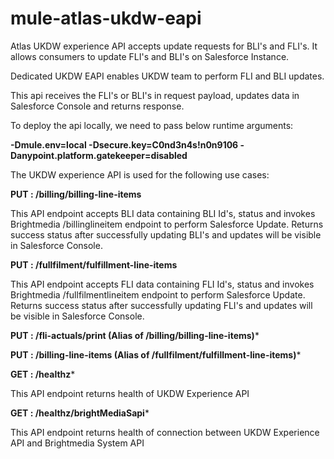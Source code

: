 # mule-atlas-ukdw-eapi
Atlas UKDW experience API accepts update requests for BLI's and FLI's. It allows consumers to update FLI's and BLI's on Salesforce Instance.

Dedicated UKDW EAPI enables UKDW team to perform FLI and BLI updates.

This api receives the FLI's or BLI's in request payload, updates data in Salesforce Console and returns response.

To deploy the api locally, we need to pass below runtime arguments:

**-Dmule.env=local -Dsecure.key=C0nd3n4s!n0n9106 -Danypoint.platform.gatekeeper=disabled**

The UKDW experience API is used for the following use cases:

**PUT : /billing/billing-line-items**

This API endpoint accepts BLI data containing BLI Id's, status and invokes Brightmedia /billinglineitem endpoint to perform Salesforce Update.
Returns success status after successfully updating BLI's and updates will be visible in Salesforce Console.

**PUT : /fullfilment/fulfillment-line-items**

This API endpoint accepts FLI data containing FLI Id's, status and invokes Brightmedia /fullfilmentlineitem endpoint to perform Salesforce Update.
Returns success status after successfully updating FLI's and updates will be visible in Salesforce Console.

**PUT : /fli-actuals/print (Alias of /billing/billing-line-items)***

**PUT : /billing-line-items (Alias of /fullfilment/fulfillment-line-items)***

**GET : /healthz***

This API endpoint returns health of UKDW Experience API

**GET : /healthz/brightMediaSapi***

This API endpoint returns health of connection between UKDW Experience API and Brightmedia System API
